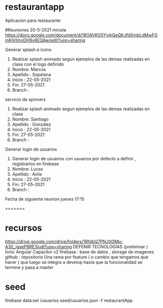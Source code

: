 

# restaurantapp
Aplicación para restaurante 

#Reuniones 20-5-2021
minuta https://docs.google.com/document/d/18OAVKG5YyjkQeQKJfdXmbLdMwFGmKjVhhnDH9v8EQAw/edit?usp=sharing


Generar splash e icono 
  1. Realizar splash animado segun ejemplos de las demas realizadas en clase  con el logo definido
  2. Nombre: Marcos 
  3. Apellido : Sopelana
  4. Inicio : 22-05-2021
  6. Fin: 27-05-2021
  7. Branch : 

servicio de spinners 
  1. Realizar splash animado segun ejemplos de las demas realizadas en clase 
  2. Nombre: Santiago  
  3. Apellido : Gonzalez
  4. Inicio : 22-05-2021
  6. Fin: 27-05-2021
  7. Branch : 

Generar login de usuarios 
  1. Generar login de usuarios con usuarios por defecto  a definir , registrarlos en firebase  
  2. Nombre: Lucas
  3. Apellido : Avila
  4. Inicio : 22-05-2021
  6. Fin: 27-05-2021
  7. Branch : 
  

Fecha de siguiente reunion jueves 17:15

=======
# recursos 
https://drive.google.com/drive/folders/1RfdbQ7PNJ00lMu-A30_jgseP8RE3Iudl?usp=sharing
DEFENIR TECNOLOGIAS    (preliminar )
  Ionic
  Angular 
  Capacitor v2 
  firebase     : base de datos , storage de imagenes  
  github : repositorio 
  Una rama por feature  ( o cambio que tengamos que hacer ) que luego se integra  a develop hasta que la funcionalidad se termine y pasa a master 

# seed
firebase data:set /usuarios seed/usuarios.json -f restaurantApp

